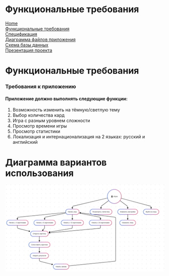 # Функциональные требования

[Home](index.md)    
[Функциональные требования](functionalRequirements.md)  
[Спецификация](specification.md)  
[Диаграмма файлов приложения](filesSchema.md)   
[Схема базы данных](databaseSchema.md)          
[Презентация проекта](projectPresentation.md)                                  

# Функциональные требования

### Требования к приложению

#### Приложение должно выполнять следующие функции:
1. Возможность изменить на тёмную/светлую тему
2. Выбор количества кард
3. Игра с разным уровнем сложности
4. Просмотр времени игры
5. Просмотр статистики
6. Локализация и интернационализация на 2 языках: русский и английский

# Диаграмма вариантов использования
![use_case](https://github.com/fpmi-pmvs2025/pmvs12b-lab8-capricorn/blob/doc/imgs/%D0%A1%D0%BD%D0%B8%D0%BC%D0%BE%D0%BA%20%D1%8D%D0%BA%D1%80%D0%B0%D0%BD%D0%B0%202025-04-12%20233541.png?raw=true)
